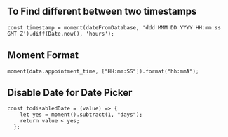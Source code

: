## To Find different between two timestamps
```
const timestamp = moment(dateFromDatabase, 'ddd MMM DD YYYY HH:mm:ss GMT Z').diff(Date.now(), 'hours');
```
## Moment Format
```
moment(data.appointment_time, ["HH:mm:SS"]).format("hh:mmA");
```
## Disable Date for Date Picker
```
const todisabledDate = (value) => {
    let yes = moment().subtract(1, "days");
    return value < yes;
  };
```
## 
